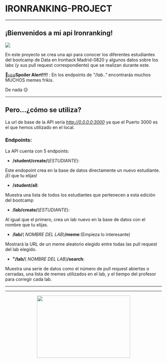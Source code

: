# IRONRANKING-PROJECT 
----------

## **¡Bienvenidos a mi api Ironranking!**


![](https://cdn.pixabay.com/photo/2017/03/26/10/45/welcome-2175196_1280.jpg)


En este proyecto se crea una api para conocer los diferentes estudiantes del bootcamp de Data en Ironhack Madrid-0820 y algunos datos sobre los labs (y sus pull request correspondiente) que se realizan durante este.

**📌¡¡¡¡¡Spoiler Alert!!!!** : En los endpoints de *"/lab.."* encontrarás muchos MUCHOS memes frikis. 

De nada 😌
______________


## **Pero...¿cómo se utiliza?**

La url de base de la API sería *http://0.0.0.0:3000* ya que el Puerto 3000 es el que hemos utilizado en el local.

### **Endpoints:**
La API cuenta con 5 endpoints:
- **/student/create/**(*ESTUDIANTE*):

Este endopoint crea en la base de datos directamente un nuevo estudiante. ¡El que tu elijas!
- **/student/all**: 

Muestra una lista de todos los estudiantes que pertenecen a esta edición del bootcamp
- **/lab/create/**(*ESTUDIANTE*): 

Al igual que el primero, crea un lab nuevo en la base de datos con el nombre que tu elijas.
- **/lab/**( *NOMBRE DEL LAB*)**/meme**:(Empieza lo interesante)

Mostrará la URL de un meme aleatorio elegido entre todas las pull request del lab elegido.

- **"/lab/**( *NOMBRE DEL LAB*)**/search**:

Muestra una serie de datos como el número de pull request abiertas o cerradas, una lista de memes utilizados en el lab, y el tiempo del profesor para corregir cada lab.

------
-------

<p align="center">
  <img width="300" height="200" src="https://user-images.githubusercontent.com/57899051/92743489-def23480-f380-11ea-950f-939509b20ae0.jpg">
</p>













